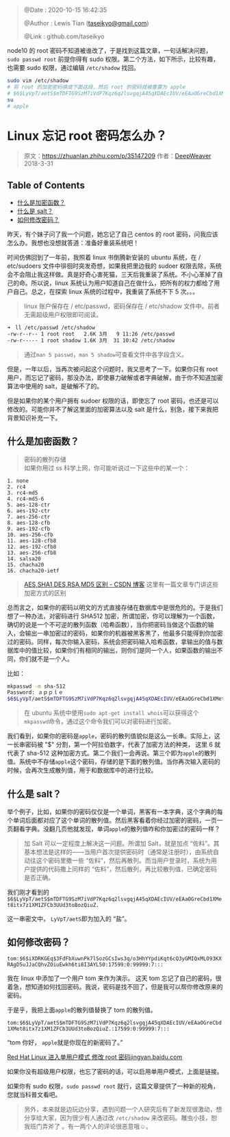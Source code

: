 > @Date    : 2020-10-15 16:42:35
>
> @Author  : Lewis Tian (taseikyo@gmail.com)
>
> @Link    : github.com/taseikyo

node10 的 root 密码不知道被谁改了，于是找到这篇文章，一句话解决问题，`sudo passwd root` 前提你得有 sudo 权限。第二个方法，如下所示，比较有趣，也需要 sudo 权限，通过编辑 `/etc/shadow` 找回。

```Bash
sudo vim /etc/shadow
# 将 root 的加密密码换成下面这段，然后 root 的密码就被重置为 apple
# $6$LyVpT/aetS$mTDFTG9SzM7iVdP7Kqz6q2lsvgqjA45qXDAEcIUV/eEAaOGreCbd1XMet8itx7z1XM1ZFCb3UUd3toBozQiuZ.
su
# apple
```

# Linux 忘记 root 密码怎么办？

> 原文：https://zhuanlan.zhihu.com/p/35147209 作者：[DeepWeaver](https://www.zhihu.com/people/DeepWeaver) 2018-3-31

## Table of Contents

- [什么是加密函数？](#什么是加密函数)
- [什么是 salt？](#什么是-salt)
- [如何修改密码？](#如何修改密码)

昨天，有个妹子问了我一个问题，她忘记了自己 centos 的 root 密码，问我应该怎么办。我想也没想就答道：准备好重装系统吧！

时间仿佛回到了一年前，我照着 linux 书倒腾新安装的 ubuntu 系统，在 / etc/sudoers 文件中徘徊时突发奇想，如果我把里边我的 sudoer 权限去除，系统会不会阻止我这样做。真是好奇心害死猫，三天后我重装了系统。不小心革掉了自己的命。所以说，linux 系统认为用户知道自己在做什么，把所有的权力都给了用户自己。总之，在探索 linux 系统的过程中，我重装了系统不下 5 次。。。

> linux 账户保存在 / etc/passwd，密码保存在 / etc/shadow 文件中。前者无需超级用户权限即可阅读。

```Bash
➜　ll /etc/passwd /etc/shadow
-rw-r--r-- 1 root root   2.6K 3月   9 11:26 /etc/passwd
-rw-r----- 1 root shadow 1.6K 3月  31 10:42 /etc/shadow
```

> 通过`man 5 passwd`，`man 5 shadow`可查看文件中各字段含义。

但是，一年以后，当再次被问起这个问题时，我又思考了一下。如果你只有 root 用户，而忘记了密码，那没办法，即使暴力破解或者字典破解，由于你不知道加密算法中使用的 salt，是破解不了的。

但是如果你的某个用户拥有 sudoer 权限的话，即使忘了 root 密码，也还是可以修改的。可能你并不了解这里面的加密算法以及 salt 是什么，别急，接下来我把背景知识补充一下。

## 什么是加密函数？

> 密码的散列存储  
> 如果你用过 ss 科学上网，你可能听说过一下这些中的某一个：

```
1. none
2. rc4
3. rc4-md5
4. rc4-md5-6
5. aes-128-ctr
6. aes-192-ctr
7. aes-256-ctr
8. aes-128-cfb
9. aes-192-cfb
10. aes-256-cfb
11. aes-128-cfb8
12. aes-192-cfb8
13. aes-256-cfb8
14. salsa20
15. chacha20
16. chacha20-ietf
```

> [AES,SHA1,DES,RSA,MD5 区别 - CSDN 博客](https://link.zhihu.com/?target=https%3A//blog.csdn.net/hengshujiyi/article/details/45972533) 这里有一篇文章专门讲这些加密方式的区别

总而言之，如果你的密码以明文的方式直接存储在数据库中是很危险的。于是我们想了一种办法，对密码进行 SHA512 加密，所谓加密，你可以理解为一个函数，确切的说是一个不可逆的散列函数（哈希函数），当你把密码当做这个函数的输入，会输出一串加密过的密码，如果你的机器被黑客黑了，他最多只能得到你加密过的密码。同样，每次你输入密码，系统会把密码输入哈希函数，拿输出的值与数据库中的值比较，如果你们有相同的输出，则你们是同一个人，如果函数的输出不同，你们就不是一个人。

比如：

```Bash
mkpasswd -m sha-512
Password: ａｐｐｌｅ
$6$LyVpT/aetS$mTDFTG9SzM7iVdP7Kqz6q2lsvgqjA45qXDAEcIUV/eEAaOGreCbd1XMet8itx7z1XM1ZFCb3UUd3toBozQiuZ.
```

> 在 ubuntu 系统中使用`sudo apt-get install whois`可以获得这个`mkpasswd`命令，通过这个命令我们可以对密码进行加密。

我们看到，如果你的密码是`apple`，密码的散列值貌似是这么一长串。实际上，这一长串密码被 "$" 分割，第一个阿拉伯数字，代表了加密方法的种类， 这里 6 就代表了 sha-512 这种加密方式。第二个我们一会再说。第三个即为`apple`的散列值。系统中不存储`apple`这个密码，存储的是下面的散列值。当你再次输入密码的时候，会再次生成散列值，用于和数据库中的进行比较。

## 什么是 salt？

举个例子，比如，如果你的密码仅仅是一个单词，黑客有一本字典，这个字典的每个单词后面都对应了这个单词的散列值。然后黑客看着你经过加密的密码，一页一页翻看字典。没翻几页他就发现，单词`apple`的散列值咋和你加密过的密码一样？

> 加 Salt 可以一定程度上解决这一问题。所谓加 Salt，就是加点 “佐料”。其基本想法是这样的——当用户首次提供密码时（通常是注册时），由系统自动往这个密码里撒一些 “佐料”，然后再散列。而当用户登录时，系统为用户提供的代码撒上同样的 “佐料”，然后散列，再比较散列值，已确定密码是否正确。

我们刚才看到的`$6$LyVpT/aetS$mTDFTG9SzM7iVdP7Kqz6q2lsvgqjA45qXDAEcIUV/eEAaOGreCbd1XMet8itx7z1XM1ZFCb3UUd3toBozQiuZ.`

这一串密文中， `LyVpT/aetS`即为加入的 “盐”。

## 如何修改密码？

`tom:$6$iXDRKGEq$3FdFbXuwnPk7lSozGCsIws3q/o3HhYYpdiKqt6cQ3yGMIQxMLO93KXRAgD5uJJaCQhvZOiuEwkh6ti8I3AYL50:17599:0:99999:7:::`

我在 linux 中添加了一个用户 tom 来作为演示。 这天 tom 忘记了自己的密码，很着急，想知道如何找回密码。我说，密码是找不回了，但是我可以帮你修改原来的密码。

于是乎，我把上面`apple`的散列值替换了 tom 的散列值。

`tom:$6$LyVpT/aetS$mTDFTG9SzM7iVdP7Kqz6q2lsvgqjA45qXDAEcIUV/eEAaOGreCbd1XMet8itx7z1XM1ZFCb3UUd3toBozQiuZ.:17599:0:99999:7:::`

“tom 你好， `apple`就是你现在的新密码了。”

[Red Hat Linux 进入单用户模式 修改 root 密码​jingyan.baidu.com](https://link.zhihu.com/?target=https%3A//jingyan.baidu.com/article/6181c3e080d479152ef153ac.html)

如果你没有超级用户权限，也忘了密码的话，可以启用单用户模式，上面是链接。

如果你有 sudo 权限，`sudo passwd root` 就行，这篇文章提供了一种新的视角，您就当科普文看吧。

> 另外，本来就是边玩边分享，遇到问题一个人研究后有了新发现很激动，想分享给大家，因为很少有人通过改 `/etc/shadow` 来改密码。雕虫小技，恕我班门弄斧了 。有一两个人的评论很恶意哦☺️。
